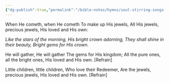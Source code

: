 ```yaml
---
{"dg-publish":true,"permalink":"/bible-notes/hymns/soul-stirring-songs-and-hymns/when-he-cometh/","title":"When He Cometh"}
---
```



When He cometh, when He cometh
To make up His jewels,
All His jewels, precious jewels,
His loved and His own:

*Like the stars of the morning,
His bright crown adorning,
They shall shine in their beauty,
Bright gems for His crown.*

He will gather, He will gather
The gems for His kingdom;
All the pure ones, all the bright ones,
His loved and His own. [Refrain]

Little children, little children,
Who love their Redeemer,
Are the jewels, precious jewels,
His loved and His own. [Refrain]